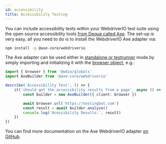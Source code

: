 ```yaml
---
id: accessibility
title: Accessibility Testing
---
```


You can include accessibility tests within your WebdriverIO test suite using the open source accessibility tools [from Deque called Axe](https://www.deque.com/axe/). The set-up is very easy, all you need to do is to install the WebdriverIO Axe adapter via:

```bash npm2yarn
npm install -g @axe-core/webdriverio
```

The Axe adapter can be used either in [standalone or testrunner](/docs/setuptypes) mode by simply importing and initializing it with the [browser object](/docs/api/browser), e.g.:

```ts
import { browser } from '@wdio/globals'
import AxeBuilder from '@axe-core/webdriverio'

describe('Accessibility Test', () => {
    it('should get the accessibility results from a page', async () => {
        const builder = new AxeBuilder({ client: browser })

        await browser.url('https://testingbot.com')
        const result = await builder.analyze()
        console.log('Acessibility Results:', result)
    })
})
```

You can find more documentation on the Axe WebdriverIO adapter [on GitHub](https://github.com/dequelabs/axe-core-npm/tree/develop/packages/webdriverio#usage).
